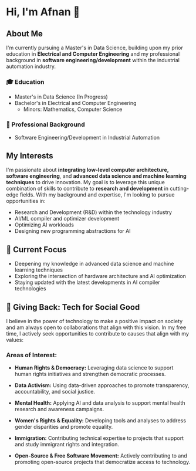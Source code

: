 # Hi, I'm Afnan 👋

## About Me

I'm currently pursuing a Master's in Data Science, building upon my prior education in **Electrical and Computer Engineering** and my professional background in **software engineering/development** within the industrial automation industry.

### 🎓 Education
- Master's in Data Science (In Progress)
- Bachelor's in Electrical and Computer Engineering
  - Minors: Mathematics, Computer Science

### 💼 Professional Background
- Software Engineering/Development in Industrial Automation

## My Interests

I'm passionate about **integrating low-level computer architecture, software engineering**, and **advanced data science and machine learning techniques** to drive innovation. My goal is to leverage this unique combination of skills to contribute to **research and development** in cutting-edge fields. With my background and expertise, I'm looking to pursue opportunities in:

- Research and Development (R&D) within the technology industry
- AI/ML compiler and optimizer development
- Optimizing AI workloads
- Designing new programming abstractions for AI

## 🌱 Current Focus

- Deepening my knowledge in advanced data science and machine learning techniques
- Exploring the intersection of hardware architecture and AI optimization
- Staying updated with the latest developments in AI compiler technologies

## 🤝 Giving Back: Tech for Social Good

I believe in the power of technology to make a positive impact on society and am always open to collaborations that align with this vision. In my free time, I actively seek opportunities to contribute to causes that align with my values:

### Areas of Interest:

- **Human Rights & Democracy:** Leveraging data science to support human rights initiatives and strengthen democratic processes.

- **Data Activism:** Using data-driven approaches to promote transparency, accountability, and social justice.

- **Mental Health:** Applying AI and data analysis to support mental health research and awareness campaigns.

- **Women's Rights & Equality:** Developing tools and analyses to address gender disparities and promote equality.

- **Immigration:** Contributing technical expertise to projects that support and study immigrant rights and integration.

- **Open-Source & Free Software Movement:** Actively contributing to and promoting open-source projects that democratize access to technology.
